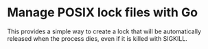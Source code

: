 # Manage POSIX lock files with Go

This provides a simple way to create a lock that will be automatically released
when the process dies, even if it is killed with SIGKILL.
